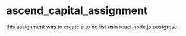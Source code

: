 # ascend_capital_assignment
this assignment was to create a to do list usin react node.js postgrese..
